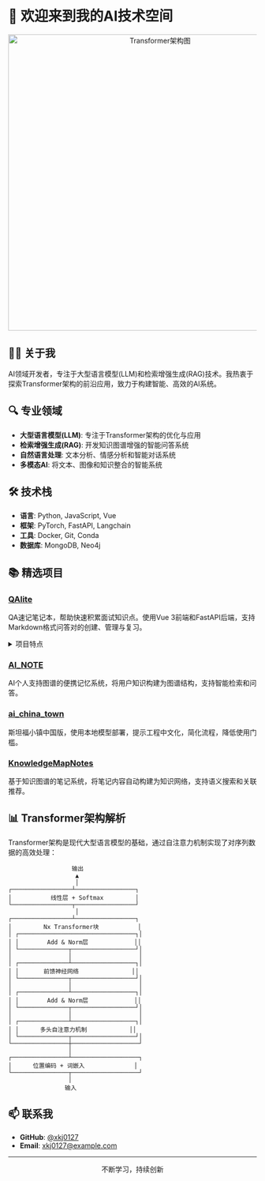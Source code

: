 # 🚀 欢迎来到我的AI技术空间

<div align="center">
  <img src="https://jalammar.github.io/images/t/transformer_resideual_layer_norm_2.png" alt="Transformer架构图" width="600"/>
</div>

## 👨‍💻 关于我

AI领域开发者，专注于大型语言模型(LLM)和检索增强生成(RAG)技术。我热衷于探索Transformer架构的前沿应用，致力于构建智能、高效的AI系统。

## 🔍 专业领域

- **大型语言模型(LLM)**: 专注于Transformer架构的优化与应用
- **检索增强生成(RAG)**: 开发知识图谱增强的智能问答系统
- **自然语言处理**: 文本分析、情感分析和智能对话系统
- **多模态AI**: 将文本、图像和知识整合的智能系统

## 🛠️ 技术栈

- **语言**: Python, JavaScript, Vue
- **框架**: PyTorch, FastAPI, Langchain
- **工具**: Docker, Git, Conda
- **数据库**: MongoDB, Neo4j

## 📚 精选项目

### [QAlite](https://github.com/xkj0127/QAlite)
QA速记笔记本，帮助快速积累面试知识点。使用Vue 3前端和FastAPI后端，支持Markdown格式问答对的创建、管理与复习。

<details>
  <summary>项目特点</summary>
  
  - 创建和管理Markdown格式的问答笔记
  - 编辑、删除和搜索问答对
  - 支持分开视图和合并视图模式
  - 支持复习模式，帮助记忆和学习
  - 自动保存输入内容
</details>

### [AI_NOTE](https://github.com/xkj0127/AI_NOTE)
AI个人支持图谱的便携记忆系统，将用户知识构建为图谱结构，支持智能检索和问答。

### [ai_china_town](https://github.com/xkj0127/ai_china_town)
斯坦福小镇中国版，使用本地模型部署，提示工程中文化，简化流程，降低使用门槛。

### [KnowledgeMapNotes](https://github.com/xkj0127/KnowledgeMapNotes)
基于知识图谱的笔记系统，将笔记内容自动构建为知识网络，支持语义搜索和关联推荐。

## 📊 Transformer架构解析

Transformer架构是现代大型语言模型的基础，通过自注意力机制实现了对序列数据的高效处理：

```
                  输出
                   ▲
                   │
┌─────────────────┴─────────────────┐
│           线性层 + Softmax         │
└─────────────────┬─────────────────┘
                   │
┌─────────────────┴─────────────────┐
│         Nx Transformer块           │
│ ┌─────────────────────────────────┐│
│ │        Add & Norm层             ││
│ └──────────────┬──────────────────┘│
│                │                   │
│ ┌──────────────┴──────────────────┐│
│ │       前馈神经网络               ││
│ └──────────────┬──────────────────┘│
│                │                   │
│ ┌──────────────┴──────────────────┐│
│ │        Add & Norm层             ││
│ └──────────────┬──────────────────┘│
│                │                   │
│ ┌──────────────┴──────────────────┐│
│ │      多头自注意力机制            ││
│ └──────────────┬──────────────────┘│
└────────────────┼───────────────────┘
                 │
┌────────────────┴───────────────────┐
│      位置编码 + 词嵌入              │
└────────────────┬───────────────────┘
                 │
                输入
```

## 📫 联系我

- **GitHub**: [@xkj0127](https://github.com/xkj0127)
- **Email**: xkj0127@example.com

---

<p align="center">不断学习，持续创新</p>
